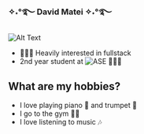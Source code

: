 ### ✧˖°࿐ David Matei ✧˖°࿐
![Alt Text](https://user-images.githubusercontent.com/63386979/170636410-12bef17a-ca4c-494b-8efa-5856f8fb9ee9.gif)

- 👨🏻‍💻 Heavily interested in fullstack
- 2nd year student at ![ASE](https://ase.ro/) 👨🏼‍🎓

## What are my hobbies? 
- I love playing piano 🎹 and trumpet 🎺
- I go to the gym 🏋🏼
- I love listening to music 🎶
